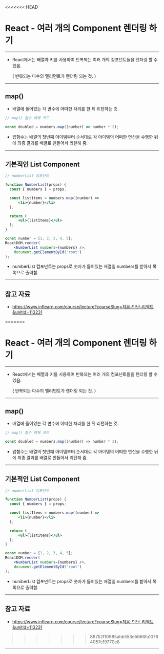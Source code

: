 <<<<<<< HEAD
# React - 여러 개의 Component 렌더링 하기

------

- React에서는 배열과 키를 사용하여 반복되는 여러 개의 컴포넌트들을 렌더링 할 수 있음.

  ( 반복되는 다수의 엘리먼트가 렌더링 되는 것. )

------

## map()

- 배열에 들어있는 각 변수에 어떠한 처리를 한 뒤 리턴하는 것.

```jsx
// map() 함수 예제 코드

const doubled = numbers.map((number) => number * 2);
```

- 맵함수는 배열의 첫번째 아이템부터 순서대로 각 아이템의 어떠한 연산을 수행한 뒤에 최종 결과를 배열로 만들어서 리턴해 줌.

------

## 기본적인 List Component

```jsx
// numberList 컴포넌트

function NumberList(props) {
  const { numbers } = props;

  const listItems = numbers.map((number) =>
      <li>{number}</li>
  );

  return (
      <ul>{listItems}</ul>
  );
}

const number = [1, 2, 3, 4, 5];
ReactDOM.render(
    <NumberList numbers={numbers} />,
    document.getElementById('root')
);
```

- numberList 컴포넌트는 props로 숫자가 들어있는 배열일 numbers를 받아서 목록으로 출력함.

------

## 참고 자료

- https://www.inflearn.com/course/lecture?courseSlug=처음-만난-리액트&unitId=113231

=======
# React - 여러 개의 Component 렌더링 하기

------

- React에서는 배열과 키를 사용하여 반복되는 여러 개의 컴포넌트들을 렌더링 할 수 있음.

  ( 반복되는 다수의 엘리먼트가 렌더링 되는 것. )

------

## map()

- 배열에 들어있는 각 변수에 어떠한 처리를 한 뒤 리턴하는 것.

```jsx
// map() 함수 예제 코드

const doubled = numbers.map((number) => number * 2);
```

- 맵함수는 배열의 첫번째 아이템부터 순서대로 각 아이템의 어떠한 연산을 수행한 뒤에 최종 결과를 배열로 만들어서 리턴해 줌.

------

## 기본적인 List Component

```jsx
// numberList 컴포넌트

function NumberList(props) {
  const { numbers } = props;

  const listItems = numbers.map((number) =>
      <li>{number}</li>
  );

  return (
      <ul>{listItems}</ul>
  );
}

const number = [1, 2, 3, 4, 5];
ReactDOM.render(
    <NumberList numbers={numbers} />,
    document.getElementById('root')
);
```

- numberList 컴포넌트는 props로 숫자가 들어있는 배열일 numbers를 받아서 목록으로 출력함.

------

## 참고 자료

- https://www.inflearn.com/course/lecture?courseSlug=처음-만난-리액트&unitId=113231

>>>>>>> 88752f10985abb553e5666fa10794057c19770e8
------